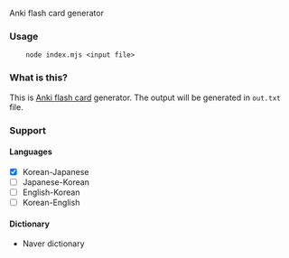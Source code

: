 Anki flash card generator

### Usage

```
    node index.mjs <input file>
```

### What is this?

This is [Anki flash card](https://apps.ankiweb.net/) generator.
The output will be generated in `out.txt` file.

### Support

#### Languages

- [x] Korean-Japanese
- [ ] Japanese-Korean
- [ ] English-Korean
- [ ] Korean-English

#### Dictionary

- Naver dictionary
